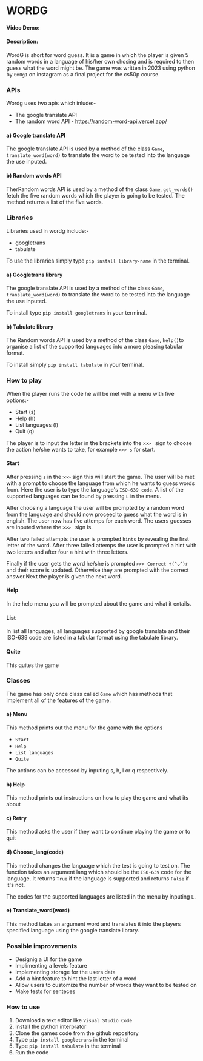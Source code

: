 # **WORDG**
#### **Video Demo**:  <URL HERE>
#### **Description**:
WordG is short for word guess.
It is a game in which the player is given 5 random words in a language of his/her own chosing and is required to then guess what the word might be.
The game was written in 2023 using python by `0m0g1` on instagram as a final project for the cs50p course.

### **APIs**
Wordg uses two apis which inlude:-
- The google translate API
- The random word API - <https://random-word-api.vercel.app/>

#### a) Google translate API
The google translate API is used by a method of the class `Game`, `translate_word(word)` to translate the word to be tested into the language the use inputed.

#### b) Random words API
TherRandom words API is used by a method of the class `Game`, `get_words()` fetch the five random words which the player is going to be tested.
The method returns a list of the five words.

### **Libraries**
Libraries used in wordg include:-
- googletrans
- tabulate

To use the libraries simply type `pip install library-name` in the terminal.

#### a) Googletrans library
The google translate API is used by a method of the class `Game`, `translate_word(word)` to translate the word to be tested into the language the use inputed.

To install type `pip install googletrans` in your terminal.

#### b) Tabulate library
The Random words API is used by a method of the class `Game`, `help()`to organise a list of the supported languages into a more pleasing tabular format.

To install simply `pip install tabulate` in your terminal.

### **How to play**
When the player runs the code he will be met with a menu with five options:-
- Start (s)
- Help (h)
- List languages (l)
- Quit (q)

The player is to input the letter in the brackets into the `>>> ` sign to choose the action he/she wants to take, for example `>>> s` for start.

#### Start
After pressing `s` in the `>>>` sign this will start the game.
The user will be met with a prompt to choose the language from which he wants to guess words from. Here the user is to type the language's `ISO-639 code`.
A list of the supported languages can be found by pressing `L` in the menu.


After choosing a language the user will be prompted by a random word from the language and should now proceed to guess what the word is in english. The user now has five attemps for each word. The users guesses are inputed where the `>>> ` sign is.

After two failed attempts the user is prompted `hints` by revealing the first letter of the word. After three failed attemps the user is prompted a hint with two letters and after four a hint with three letters.

Finally if the user gets the word he/she is prompted `>>> Correct ٩(^ᴗ^)۶` and their score is updated. Otherwise they are prompted with the correct answer.Next the player is given the next word.

#### Help
In the help menu you will be prompted about the game and what it entails.

#### List
In list all languages, all languages supported by google translate and their ISO-639 code are listed in a tabular format using the tabulate library.

#### Quite
This quites the game

### **Classes**
The game has only once class called `Game` which has methods that implement all of the features of the game.

#### a) Menu
This method prints out the menu for the game with the options
- `Start`
- `Help`
- `List languages`
- `Quite`

The actions can be accessed by inputing s, h, l or q respectively.

#### b) Help
This method prints out instructions on how to play the game and what its about

#### c) Retry
This method asks the user if they want to continue playing the game or to quit

#### d) Choose_lang(code)
This method changes the language which the test is going to test on. The function takes an argument lang which should be the `ISO-639` code for the language. It returns `True` if the language is supported and returns `False` if it's not.

The codes for the supported languages are listed in the menu by inputing `L`.

#### e) Translate_word(word)
This method takes an argument word and translates it into the players specified language using the google translate library.

### Possible improvements
- Designig a UI for the game
- Implimenting a levels feature
- Implementing storage for the users data
- Add a hint feature to hint the last letter of a word
- Allow users to customize the number of words they want to be tested on
- Make tests for senteces

### How to use
1. Download a text editor like `Visual Studio Code`
2. Install the python interprator
3. Clone the games code from the github repository
4. Type `pip install googletrans` in the terminal
5. Type `pip install tabulate` in the terminal
6. Run the code